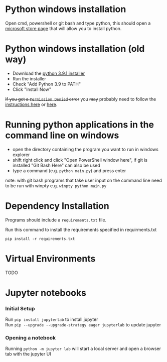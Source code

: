 # Python windows installation

Open cmd, powershell or git bash and type python, this should open a [microsoft store page](https://www.microsoft.com/en-us/p/python-39/9p7qfqmjrfp7) that will allow you to install python.

# Python windows installation (old way)

* Download the [python 3.9.1 installer](https://www.python.org/ftp/python/3.9.1/python-3.9.1-amd64.exe)
* Run the installer
* Check "Add Python 3.9 to PATH"
* Click "Install Now"

~~If you get a `Permission Denied` error~~ you ~~may~~ probably need to follow the [instructions here](https://stackoverflow.com/questions/56974927/permission-denied-trying-to-run-python-on-windows-10/57168165#57168165) or [here](https://stackoverflow.com/questions/58754860/cmd-opens-window-store-when-i-type-python).

# Running python applications in the command line on windows

* open the directory containing the program you want to run in windows explorer
* shift right click and click "Open PowerShell window here", if git is installed "Git Bash Here" can also be used
* type a command (e.g. `python main.py`) and press enter

note: with git bash programs that take user input on the command line need to be run with winpty e.g. `winpty python main.py`

# Dependency Installation

Programs should include a `requirements.txt` file.

Run this command to install the requirements specified in requirments.txt
```
pip install -r requirements.txt
```

# Virtual Environments

TODO

# Jupyter notebooks

### Initial Setup

Run `pip install jupyterlab` to install jupyter  
Run `pip --upgrade --upgrade-strategy eager jupyterlab` to update jupyter

### Opening a notebook

Running `python -m jupyter lab` will start a local server and open a browser tab with the jupyter UI
